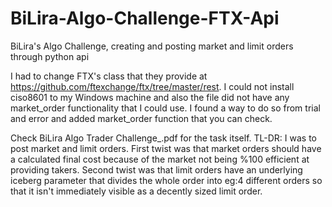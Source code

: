 # BiLira-Algo-Challenge-FTX-Api
BiLira's Algo Challenge, creating and posting market and limit orders through python api

I had to change FTX's class that they provide at https://github.com/ftexchange/ftx/tree/master/rest. I could not install ciso8601 to my Windows machine and also the file did not have any market_order functionality that I could use. I found a way to do so from trial and error and added market_order function that you can check.

Check BiLira Algo Trader Challenge_.pdf for the task itself.
TL-DR: I was to post market and limit orders. First twist was that market orders should have a calculated final cost because of the market not being %100 efficient at providing takers. Second twist was that limit orders have an underlying iceberg parameter that divides the whole order into eg:4 different orders so that it isn't immediately visible as a decently sized limit order.
